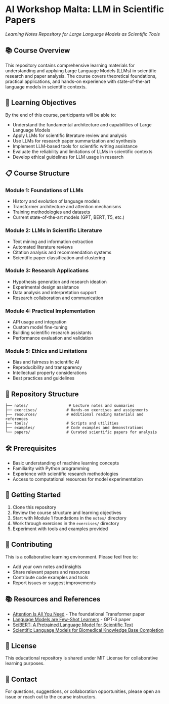# AI Workshop Malta: LLM in Scientific Papers
*Learning Notes Repository for Large Language Models as Scientific Tools*

## 📚 Course Overview

This repository contains comprehensive learning materials for understanding and applying Large Language Models (LLMs) in scientific research and paper analysis. The course covers theoretical foundations, practical applications, and hands-on experience with state-of-the-art language models in scientific contexts.

## 🎯 Learning Objectives

By the end of this course, participants will be able to:
- Understand the fundamental architecture and capabilities of Large Language Models
- Apply LLMs for scientific literature review and analysis
- Use LLMs for research paper summarization and synthesis
- Implement LLM-based tools for scientific writing assistance
- Evaluate the reliability and limitations of LLMs in scientific contexts
- Develop ethical guidelines for LLM usage in research

## 📋 Course Structure

### Module 1: Foundations of LLMs
- History and evolution of language models
- Transformer architecture and attention mechanisms
- Training methodologies and datasets
- Current state-of-the-art models (GPT, BERT, T5, etc.)

### Module 2: LLMs in Scientific Literature
- Text mining and information extraction
- Automated literature reviews
- Citation analysis and recommendation systems
- Scientific paper classification and clustering

### Module 3: Research Applications
- Hypothesis generation and research ideation
- Experimental design assistance
- Data analysis and interpretation support
- Research collaboration and communication

### Module 4: Practical Implementation
- API usage and integration
- Custom model fine-tuning
- Building scientific research assistants
- Performance evaluation and validation

### Module 5: Ethics and Limitations
- Bias and fairness in scientific AI
- Reproducibility and transparency
- Intellectual property considerations
- Best practices and guidelines

## 📁 Repository Structure

```
├── notes/                  # Lecture notes and summaries
├── exercises/             # Hands-on exercises and assignments
├── resources/             # Additional reading materials and references
├── tools/                 # Scripts and utilities
├── examples/              # Code examples and demonstrations
└── papers/                # Curated scientific papers for analysis
```

## 🛠️ Prerequisites

- Basic understanding of machine learning concepts
- Familiarity with Python programming
- Experience with scientific research methodologies
- Access to computational resources for model experimentation

## 📖 Getting Started

1. Clone this repository
2. Review the course structure and learning objectives
3. Start with Module 1 foundations in the `notes/` directory
4. Work through exercises in the `exercises/` directory
5. Experiment with tools and examples provided

## 🤝 Contributing

This is a collaborative learning environment. Please feel free to:
- Add your own notes and insights
- Share relevant papers and resources
- Contribute code examples and tools
- Report issues or suggest improvements

## 📚 Resources and References

- [Attention Is All You Need](https://arxiv.org/abs/1706.03762) - The foundational Transformer paper
- [Language Models are Few-Shot Learners](https://arxiv.org/abs/2005.14165) - GPT-3 paper
- [SciBERT: A Pretrained Language Model for Scientific Text](https://arxiv.org/abs/1903.10676)
- [Scientific Language Models for Biomedical Knowledge Base Completion](https://arxiv.org/abs/2106.09700)

## 📄 License

This educational repository is shared under MIT License for collaborative learning purposes.

## 📧 Contact

For questions, suggestions, or collaboration opportunities, please open an issue or reach out to the course instructors.
